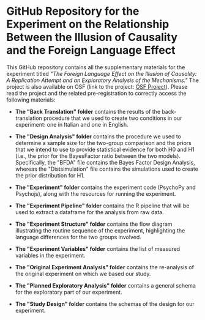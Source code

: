 # GitHub Repository for the Experiment on the Relationship Between the Illusion of Causality and the Foreign Language Effect

This GitHub repository contains all the supplementary materials for the experiment titled *"The Foreign Language Effect on the Illusion of Causality: A Replication Attempt and an Exploratory Analysis of the Mechanisms."* The project is also available on OSF (link to the project: [OSF Project](https://osf.io/hvgkx/?view_only=7098178875224cf3b0b6890b209432ea)). Please read the project and the related pre-registration to correctly access the following materials:

- **The "Back Translation" folder** contains the results of the back-translation procedure that we used to create two conditions in our experiment: one in Italian and one in English.
  
- **The "Design Analysis" folder** contains the procedure we used to determine a sample size for the two-group comparison and the priors that we intend to use to provide statistical evidence for both H0 and H1 (i.e., the prior for the BayesFactor ratio between the two models). Specifically, the "BFDA" file contains the Bayes Factor Design Analysis, whereas the "Distsimulation" file contains the simulations used to create the prior distribution for H1.
  
-  **The "Experiment" folder** contains the experiment code (PsychoPy and Psychojs), along with the resources for running the experiment.
    
- **The "Experiment Pipeline" folder** contains the R pipeline that will be used to extract a dataframe for the analysis from raw data.

- **The "Experiment Structure" folder** contains the flow diagram illustrating the routine sequence of the experiment, highlighting the language differences for the two groups involved.

-  **The "Experiment Variables" folder** contains the list of measured variables in the experiment.
  
- **The "Original Experiment Analysis" folder** contains the re-analysis of the original experiment on which we based our study.

- **The "Planned Exploratory Analysis" folder** contains a general schema for the exploratory part of our experiment.
 
- **The "Study Design" folder** contains the schemas of the design for our experiment.

